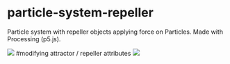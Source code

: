 # particle-system-repeller
Particle system with repeller objects applying force on Particles. Made with Processing (p5.js).

<img src="https://media.giphy.com/media/l46CsvyzpqgmAW1dC/giphy.gif"/>
#modifying attractor / repeller attributes

<img src = "https://media.giphy.com/media/3o7TKMIkkM1SHC2eEE/giphy.gif"/>
